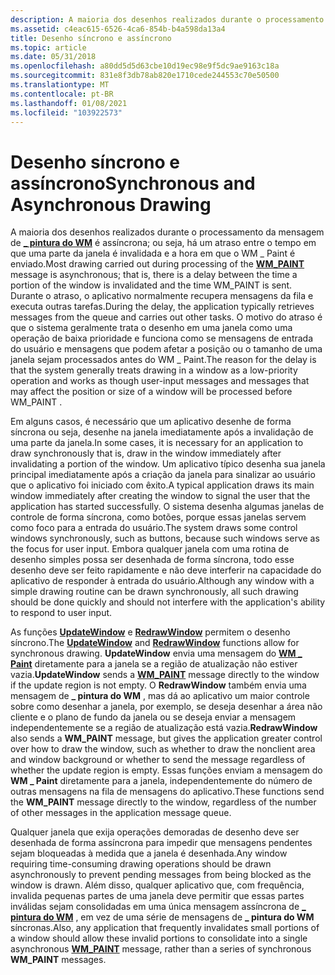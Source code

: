 ```yaml
---
description: A maioria dos desenhos realizados durante o processamento da \_ mensagem de pintura do WM é assíncrona; ou seja, há um atraso entre o tempo em que uma parte da janela é invalidada e a hora em que o WM \_ Paint é enviado.
ms.assetid: c4eac615-6526-4ca6-854b-b4a598da13a4
title: Desenho síncrono e assíncrono
ms.topic: article
ms.date: 05/31/2018
ms.openlocfilehash: a80dd5d5d63cbe10d19ec98e9f5dc9ae9163c18a
ms.sourcegitcommit: 831e8f3db78ab820e1710cede244553c70e50500
ms.translationtype: MT
ms.contentlocale: pt-BR
ms.lasthandoff: 01/08/2021
ms.locfileid: "103922573"
---
```

# <a name="synchronous-and-asynchronous-drawing"></a><span data-ttu-id="95dcf-103">Desenho síncrono e assíncrono</span><span class="sxs-lookup"><span data-stu-id="95dcf-103">Synchronous and Asynchronous Drawing</span></span>

<span data-ttu-id="95dcf-104">A maioria dos desenhos realizados durante o processamento da mensagem de [**\_ pintura do WM**](wm-paint.md) é assíncrona; ou seja, há um atraso entre o tempo em que uma parte da janela é invalidada e a hora em que o WM \_ Paint é enviado.</span><span class="sxs-lookup"><span data-stu-id="95dcf-104">Most drawing carried out during processing of the [**WM\_PAINT**](wm-paint.md) message is asynchronous; that is, there is a delay between the time a portion of the window is invalidated and the time WM\_PAINT is sent.</span></span> <span data-ttu-id="95dcf-105">Durante o atraso, o aplicativo normalmente recupera mensagens da fila e executa outras tarefas.</span><span class="sxs-lookup"><span data-stu-id="95dcf-105">During the delay, the application typically retrieves messages from the queue and carries out other tasks.</span></span> <span data-ttu-id="95dcf-106">O motivo do atraso é que o sistema geralmente trata o desenho em uma janela como uma operação de baixa prioridade e funciona como se mensagens de entrada do usuário e mensagens que podem afetar a posição ou o tamanho de uma janela sejam processados antes do WM \_ Paint.</span><span class="sxs-lookup"><span data-stu-id="95dcf-106">The reason for the delay is that the system generally treats drawing in a window as a low-priority operation and works as though user-input messages and messages that may affect the position or size of a window will be processed before WM\_PAINT .</span></span>

<span data-ttu-id="95dcf-107">Em alguns casos, é necessário que um aplicativo desenhe de forma síncrona ou seja, desenhe na janela imediatamente após a invalidação de uma parte da janela.</span><span class="sxs-lookup"><span data-stu-id="95dcf-107">In some cases, it is necessary for an application to draw synchronously that is, draw in the window immediately after invalidating a portion of the window.</span></span> <span data-ttu-id="95dcf-108">Um aplicativo típico desenha sua janela principal imediatamente após a criação da janela para sinalizar ao usuário que o aplicativo foi iniciado com êxito.</span><span class="sxs-lookup"><span data-stu-id="95dcf-108">A typical application draws its main window immediately after creating the window to signal the user that the application has started successfully.</span></span> <span data-ttu-id="95dcf-109">O sistema desenha algumas janelas de controle de forma síncrona, como botões, porque essas janelas servem como foco para a entrada do usuário.</span><span class="sxs-lookup"><span data-stu-id="95dcf-109">The system draws some control windows synchronously, such as buttons, because such windows serve as the focus for user input.</span></span> <span data-ttu-id="95dcf-110">Embora qualquer janela com uma rotina de desenho simples possa ser desenhada de forma síncrona, todo esse desenho deve ser feito rapidamente e não deve interferir na capacidade do aplicativo de responder à entrada do usuário.</span><span class="sxs-lookup"><span data-stu-id="95dcf-110">Although any window with a simple drawing routine can be drawn synchronously, all such drawing should be done quickly and should not interfere with the application's ability to respond to user input.</span></span>

<span data-ttu-id="95dcf-111">As funções [**UpdateWindow**](/windows/desktop/api/Winuser/nf-winuser-updatewindow) e [**RedrawWindow**](/windows/desktop/api/Winuser/nf-winuser-redrawwindow) permitem o desenho síncrono.</span><span class="sxs-lookup"><span data-stu-id="95dcf-111">The [**UpdateWindow**](/windows/desktop/api/Winuser/nf-winuser-updatewindow) and [**RedrawWindow**](/windows/desktop/api/Winuser/nf-winuser-redrawwindow) functions allow for synchronous drawing.</span></span> <span data-ttu-id="95dcf-112">**UpdateWindow** envia uma mensagem do [**WM \_ Paint**](wm-paint.md) diretamente para a janela se a região de atualização não estiver vazia.</span><span class="sxs-lookup"><span data-stu-id="95dcf-112">**UpdateWindow** sends a [**WM\_PAINT**](wm-paint.md) message directly to the window if the update region is not empty.</span></span> <span data-ttu-id="95dcf-113">O **RedrawWindow** também envia uma mensagem de **\_ pintura do WM** , mas dá ao aplicativo um maior controle sobre como desenhar a janela, por exemplo, se deseja desenhar a área não cliente e o plano de fundo da janela ou se deseja enviar a mensagem independentemente se a região de atualização está vazia.</span><span class="sxs-lookup"><span data-stu-id="95dcf-113">**RedrawWindow** also sends a **WM\_PAINT** message, but gives the application greater control over how to draw the window, such as whether to draw the nonclient area and window background or whether to send the message regardless of whether the update region is empty.</span></span> <span data-ttu-id="95dcf-114">Essas funções enviam a mensagem do **WM \_ Paint** diretamente para a janela, independentemente do número de outras mensagens na fila de mensagens do aplicativo.</span><span class="sxs-lookup"><span data-stu-id="95dcf-114">These functions send the **WM\_PAINT** message directly to the window, regardless of the number of other messages in the application message queue.</span></span>

<span data-ttu-id="95dcf-115">Qualquer janela que exija operações demoradas de desenho deve ser desenhada de forma assíncrona para impedir que mensagens pendentes sejam bloqueadas à medida que a janela é desenhada.</span><span class="sxs-lookup"><span data-stu-id="95dcf-115">Any window requiring time-consuming drawing operations should be drawn asynchronously to prevent pending messages from being blocked as the window is drawn.</span></span> <span data-ttu-id="95dcf-116">Além disso, qualquer aplicativo que, com frequência, invalida pequenas partes de uma janela deve permitir que essas partes inválidas sejam consolidadas em uma única mensagem assíncrona de [**\_ pintura do WM**](wm-paint.md) , em vez de uma série de mensagens de **\_ pintura do WM** síncronas.</span><span class="sxs-lookup"><span data-stu-id="95dcf-116">Also, any application that frequently invalidates small portions of a window should allow these invalid portions to consolidate into a single asynchronous [**WM\_PAINT**](wm-paint.md) message, rather than a series of synchronous **WM\_PAINT** messages.</span></span>

 

 



